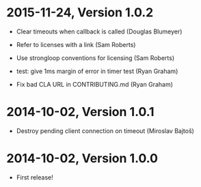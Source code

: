 2015-11-24, Version 1.0.2
=========================

 * Clear timeouts when callback is called (Douglas Blumeyer)

 * Refer to licenses with a link (Sam Roberts)

 * Use strongloop conventions for licensing (Sam Roberts)

 * test: give 1ms margin of error in timer test (Ryan Graham)

 * Fix bad CLA URL in CONTRIBUTING.md (Ryan Graham)


2014-10-02, Version 1.0.1
=========================

 * Destroy pending client connection on timeout (Miroslav Bajtoš)


2014-10-02, Version 1.0.0
=========================

 * First release!
